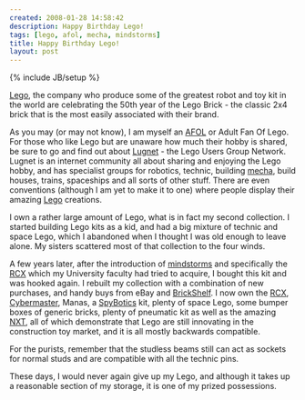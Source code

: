 ```yaml
---
created: 2008-01-28 14:58:42
description: Happy Birthday Lego!
tags: [lego, afol, mecha, mindstorms]
title: Happy Birthday Lego!
layout: post
---
```

{% include JB/setup %}

[Lego](Lego "The best known construction toy"), the company who produce some of the greatest robot and toy kit in the world are celebrating the 50th year of the Lego Brick - the classic 2x4 brick that is the most easily associated with their brand.

As you may (or may not know), I am myself an [AFOL](AFOL "Adult Fan Of Lego") or Adult Fan Of Lego. For those who like Lego but are unaware how much their hobby is shared, be sure to go and find out about [Lugnet](Lugnet "Lego Users Group Network") - the Lego Users Group Network. Lugnet is an internet community all about sharing and enjoying the Lego hobby, and has specialist groups for robotics, technic, building [mecha](Mecha "Large Robotic Suits"), build houses, trains, spaceships and all sorts of other stuff. There are even conventions (although I am yet to make it to one) where people display their amazing [Lego](Lego "The best known construction toy") creations.

I own a rather large amount of Lego, what is in fact my second collection. I started building Lego kits as a kid, and had a big mixture of technic and space Lego, which I abandoned when I thought I was old enough to leave alone. My sisters scattered most of that collection to the four winds.

A few years later, after the introduction of [mindstorms](MindStorms "A Robotic construction toy system from Lego")
  and specifically the [RCX](RCX "The Lego Robot Command Explorer") which my University faculty had tried to acquire, I bought this kit and was hooked again. I rebuilt my collection with a combination of new purchases, and handy buys from eBay and [BrickShelf](BrickShelf "A gallery for Lego Creations"). I now own the [RCX](RCX "The Lego Robot Command Explorer"), [Cybermaster](CyberMaster "CyberMaster"), Manas, a [SpyBotics](SpyBotics "Lego Programmable robot kits") kit, plenty of space Lego, some bumper boxes of generic bricks, plenty of pneumatic kit as well as the amazing [NXT](NXT "Legos NeXT generation robotics kit"), all of which demonstrate that Lego are still innovating in the construction toy market, and it is all mostly backwards compatible.

For the purists, remember that the studless beams still can act as sockets for normal studs and are compatible with all the technic pins.

These days, I would never again give up my Lego, and although it takes up a reasonable section of my storage, it is one of my prized possessions.

